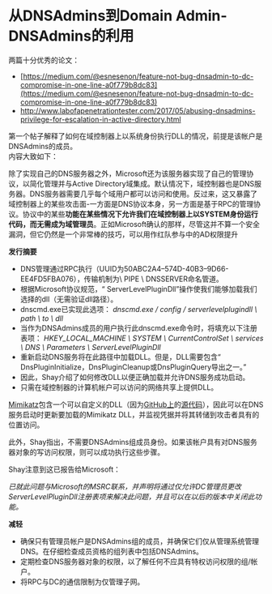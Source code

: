 # 从DNSAdmins到Domain Admin-DNSAdmins的利用

两篇十分优秀的论文：

* [https://medium.com/@esnesenon/feature-not-bug-dnsadmin-to-dc-compromise-in-one-line-a0f779b8dc83](https://medium.com/@esnesenon/feature-not-bug-dnsadmin-to-dc-compromise-in-one-line-a0f779b8dc83)
* [http://www.labofapenetrationtester.com/2017/05/abusing-dnsadmins-privilege-for-escalation-in-active-directory.html ](http://www.labofapenetrationtester.com/2017/05/abusing-dnsadmins-privilege-for-escalation-in-active-directory.html)

第一个帖子解释了如何在域控制器上以系统身份执行DLL的情况，前提是该帐户是DNSAdmins的成员。  
内容大致如下：

除了实现自己的DNS服务器之外，Microsoft还为该服务器实现了自己的管理协议，以简化管理并与Active Directory域集成。默认情况下，域控制器也是DNS服务器。DNS服务器需要几乎每个域用户都可以访问和使用。反过来，这又暴露了域控制器上的某些攻击面-一方面是DNS协议本身，另一方面是基于RPC的管理协议。协议中的某些**功能在某些情况下允许我们在域控制器上以SYSTEM身份运行代码，而无需成为域管理员**。正如Microsoft确认的那样，尽管这并不算一个安全漏洞，但它仍然是一个非常棒的技巧，可以用作红队参与中的AD权限提升

**发行摘要**

* DNS管理通过RPC执行（UUID为50ABC2A4–574D-40B3–9D66-EE4FD5FBA076），传输机制为\ PIPE \ DNSSERVER命名管道。
* 根据Microsoft协议规范，“ ServerLevelPluginDll”操作使我们能够加载我们选择的dll（无需验证dll路径）。
* dnscmd.exe已实现此选项： _dnscmd.exe / config / serverlevelplugindll \\ path \ to \ dll_
* 当作为DNSAdmins成员的用户执行此dnscmd.exe命令时，将填充以下注册表项： _HKEY\_LOCAL\_MACHINE \ SYSTEM \ CurrentControlSet \ services \ DNS \ Parameters \ ServerLevelPluginDll_
* 重新启动DNS服务将在此路径中加载DLL。但是，DLL需要包含“ DnsPluginInitialize，DnsPluginCleanup或DnsPluginQuery导出之一。”
* 因此，Shay介绍了如何修改DLL以便正确加载并允许DNS服务成功启动。
* 只需在域控制器的计算机帐户可以访问的网络共享上提供DLL。

[Mimikatz](https://adsecurity.org/?page_id=1821)包含一个可以自定义的DLL（因为[GitHub上](https://github.com/gentilkiwi/mimikatz)的[源代码](https://github.com/gentilkiwi/mimikatz)），因此可以在DNS服务启动时更新要加载的Mimikatz DLL，并监视凭据并将其转储到攻击者具有的位置访问。

此外，Shay指出，不需要DNSAdmins组成员身份。如果该帐户具有对DNS服务器对象的写访问权限，则可以成功执行这些步骤。

Shay注意到这已报告给Microsoft：

_已就此问题与Microsoft的MSRC联系，并声明将通过仅允许DC管理员更改ServerLevelPluginDll注册表项来解决此问题，并且可以在以后的版本中关闭此功能。_

**减轻**

* 确保只有管理员帐户是DNSAdmins组的成员，并确保它们仅从管理系统管理DNS。在仔细检查成员资格的组列表中包括DNSAdmins。
* 定期检查DNS服务器对象的权限，以了解任何不应具有特权访问权限的组/帐户。
* 将RPC与DC的通信限制为仅管理子网。

